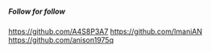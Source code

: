 ##### Follow for follow

https://github.com/A4S8P3A7
https://github.com/ImaniAN
https://github.com/anison1975q

